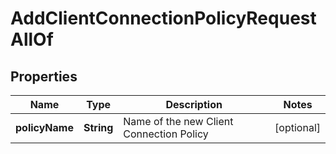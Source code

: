 

# AddClientConnectionPolicyRequestAllOf


## Properties

| Name | Type | Description | Notes |
|------------ | ------------- | ------------- | -------------|
|**policyName** | **String** | Name of the new Client Connection Policy |  [optional] |



